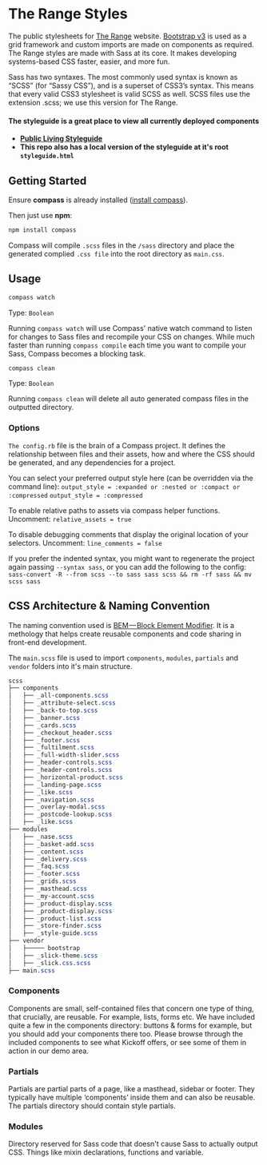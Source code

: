 # The Range Styles
The public stylesheets for [The Range](http://www.therange.co.uk) website. [Bootstrap v3](http://bootstrapdocs.com/v3.0.0/docs/) is used as a grid framework and custom imports are made on components as required. The Range styles are made with Sass at its core. It makes developing systems-based CSS faster, easier, and more fun.

Sass has two syntaxes. The most commonly used syntax is known as “SCSS” (for “Sassy CSS”), and is a superset of CSS3’s syntax. This means that every valid CSS3 stylesheet is valid SCSS as well. SCSS files use the extension .scss; we use this version for The Range.


#### The styleguide is a great place to view all currently deployed components 

* **[Public Living Styleguide](https://therange.co.uk/styleguide)**
* **This repo also has a local version of the styleguide at it's root `styleguide.html`**

## Getting Started

Ensure **compass** is already installed ([install compass](http://compass-style.org/install)).

Then just use **npm**:

```javascript
npm install compass
```

Compass will compile `.scss` files in the `/sass` directory and place the generated complied `.css file` into the root directory as `main.css`. 

## Usage

```javascript
compass watch
```

Type: `Boolean`

Running `compass watch` will use Compass' native watch command to listen for changes to Sass files and recompile your CSS on changes. While much faster than running `compass compile` each time you want to compile your Sass, Compass becomes a blocking task. 

```javascript
compass clean
```

Type: `Boolean`

Running `compass clean` will delete all auto generated compass files in the outputted directory.

### Options

`The config.rb` file is the brain of a Compass project. It defines the relationship between files and their assets, how and where the CSS should be generated, and any dependencies for a project.

You can select your preferred output style here (can be overridden via the command line):
`output_style = :expanded or :nested or :compact or :compressed`
`output_style = :compressed`

To enable relative paths to assets via compass helper functions. Uncomment:
`relative_assets = true`

To disable debugging comments that display the original location of your selectors. Uncomment:
`line_comments = false`


If you prefer the indented syntax, you might want to regenerate the
project again passing `--syntax sass`, or you can add the following to the config:
`sass-convert -R --from scss --to sass sass scss && rm -rf sass && mv scss sass`

## CSS Architecture & Naming Convention

The naming convention used is [BEM — Block Element Modifier](http://getbem.com/). It is a methology that helps create reusable components and code sharing in front-end development.

The `main.scss` file is used to import `components`, `modules`, `partials` and `vendor` folders into it's main structure.


```css
scss
├── components
│   ├── _all-components.scss
│   ├── _attribute-select.scss
│   ├── _back-to-top.scss
│   ├── _banner.scss
│   ├── _cards.scss
│   ├── _checkout_header.scss
│   ├── _footer.scss
│   ├── _fultilment.scss
│   ├── _full-width-slider.scss
│   ├── _header-controls.scss
│   ├── _header-controls.scss
│   ├── _horizontal-product.scss
│   ├── _landing-page.scss
│   ├── _like.scss
│   ├── _navigation.scss
│   ├── _overlay-modal.scss
│   ├── _postcode-lookup.scss
│   ├── _like.scss
├── modules
│   ├── _nase.scss
│   ├── _basket-add.scss
│   ├── _content.scss
│   ├── _delivery.scss
│   ├── _faq.scss
│   ├── _footer.scss
│   ├── _grids.scss
│   ├── _masthead.scss
│   ├── _my-account.scss
│   ├── _product-display.scss
│   ├── _product-display.scss
│   ├── _product-list.scss
│   ├── _store-finder.scss
│   ├── _style-guide.scss
├── vendor
│   ├───── bootstrap
│   ├── _slick-theme.scss
│   ├── _slick.css.scss
├── main.scss
```

### Components
Components are small, self-contained files that concern one type of thing, that crucially, are reusable. For example, lists, forms etc. We have included quite a few in the components directory: buttons & forms for example, but you should add your components there too. Please browse through the included components to see what Kickoff offers, or see some of them in action in our demo area.

### Partials
Partials are partial parts of a page, like a masthead, sidebar or footer. They typically have multiple ‘components’ inside them and can also be reusable. The partials directory should contain style partials.

### Modules
Directory reserved for Sass code that doesn't cause Sass to actually output CSS. Things like mixin declarations, functions and variable.
